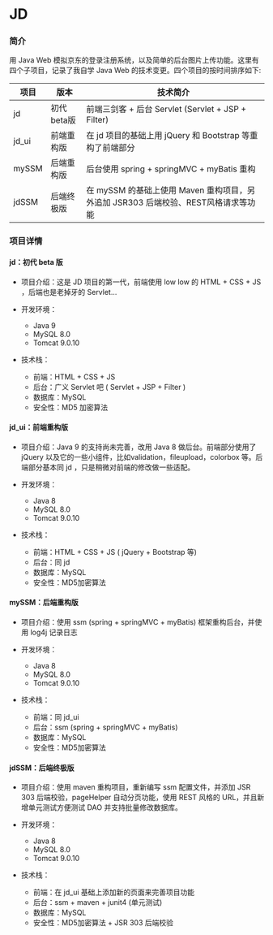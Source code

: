 # JD

### 简介

用 Java Web 模拟京东的登录注册系统，以及简单的后台图片上传功能。这里有四个子项目，记录了我自学 Java Web 的技术变更。四个项目的按时间排序如下:

| 项目  | 版本          | 技术简介                                                     |
| ----- | -------------- | ------------------------------------------------------------ |
| jd    | 初代beta版  | 前端三剑客 + 后台 Servlet (Servlet + JSP + Filter)           |
| jd_ui | 前端重构版   | 在 jd 项目的基础上用 jQuery 和 Bootstrap 等重构了前端部分    |
| mySSM | 后端重构版   | 后台使用 spring + springMVC + myBatis 重构                   |
| jdSSM | 后端终极版   | 在 mySSM 的基础上使用 Maven 重构项目，另外追加 JSR303 后端校验、REST风格请求等功能 |



### 项目详情

#### jd：初代 beta 版

+ 项目介绍：这是 JD 项目的第一代，前端使用 low low 的 HTML + CSS + JS ，后端也是老掉牙的 Servlet...

+ 开发环境：
  + Java 9
  + MySQL 8.0
  + Tomcat 9.0.10

+ 技术栈：
  + 前端：HTML + CSS + JS
  + 后台：广义 Servlet 吧 ( Servlet + JSP + Filter )
  + 数据库：MySQL
  + 安全性：MD5 加密算法



#### jd_ui：前端重构版

+ 项目介绍：Java 9 的支持尚未完善，改用 Java 8 做后台。前端部分使用了 jQuery 以及它的一些小组件，比如validation，fileupload，colorbox 等。后端部分基本同 jd ，只是稍微对前端的修改做一些适配。

+ 开发环境：
  + Java 8 
  + MySQL 8.0
  + Tomcat 9.0.10

+ 技术栈：
  + 前端：HTML + CSS + JS ( jQuery + Bootstrap 等)
  + 后台：同 jd
  + 数据库：MySQL
  + 安全性：MD5加密算法



#### mySSM：后端重构版

- 项目介绍：使用 ssm (spring + springMVC + myBatis) 框架重构后台，并使用 log4j 记录日志

- 开发环境：
  - Java 8 
  - MySQL 8.0
  - Tomcat 9.0.10

- 技术栈：
  - 前端：同 jd_ui
  - 后台：ssm (spring + springMVC + myBatis)
  - 数据库：MySQL
  - 安全性：MD5加密算法



#### jdSSM：后端终极版

- 项目介绍：使用 maven 重构项目，重新编写 ssm 配置文件，并添加 JSR 303 后端校验，pageHelper 自动分页功能，使用 REST 风格的  URL，并且新增单元测试方便测试 DAO 并支持批量修改数据库。

- 开发环境：
  - Java 8 
  - MySQL 8.0
  - Tomcat 9.0.10

- 技术栈：
  - 前端：在 jd_ui 基础上添加新的页面来完善项目功能
  - 后台：ssm + maven + junit4 (单元测试)
  - 数据库：MySQL
  - 安全性：MD5加密算法 + JSR 303 后端校验
